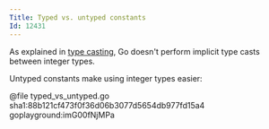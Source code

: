 ```yaml
---
Title: Typed vs. untyped constants
Id: 12431
---
```

As explained in [type casting](a-80100098), Go doesn't perform implicit type casts between integer types.

Untyped constants make using integer types easier:

@file typed_vs_untyped.go sha1:88b121cf473f0f36d06b3077d5654db977fd15a4 goplayground:imG00fNjMPa
